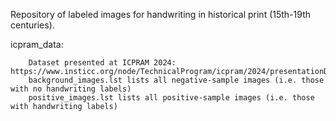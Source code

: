 Repository of labeled images for handwriting in historical print (15th-19th centuries).

icpram_data:

        Dataset presented at ICPRAM 2024: https://www.insticc.org/node/TechnicalProgram/icpram/2024/presentationDetails/123656
        background_images.lst lists all negative-sample images (i.e. those with no handwriting labels)
        positive_images.lst lists all positive-sample images (i.e. those with handwriting labels)
